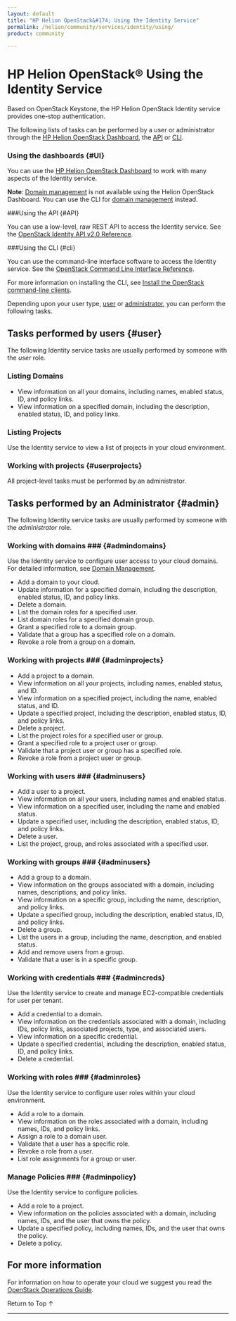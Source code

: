 ```yaml
---
layout: default
title: "HP Helion OpenStack&#174; Using the Identity Service"
permalink: /helion/community/services/identity/using/
product: community

---
```

<!--PUBLISHED-->

<script>

function PageRefresh {
onLoad="window.refresh"
}

PageRefresh();

</script>

<!-- <p style="font-size: small;"> <a href="/helion/community/services/compute/overview/">&#9664; PREV</a> | <a href="/helion/community/services/overview/">&#9650; UP</a> | <a href="/helion/community/services/imaging/overview/"> NEXT &#9654</a> </p> -->

# HP Helion OpenStack&#174; Using the Identity Service #

Based on OpenStack Keystone, the HP Helion OpenStack Identity service provides one-stop authentication. 

The following lists of tasks can be performed by a user or administrator through the [HP Helion OpenStack Dashboard](/helion/community/dashboard/how-works/), the [API](http://api.openstack.org/api-ref-identity-v2.html) or [CLI](http://docs.openstack.org/cli-reference/content/keystoneclient_commands.html).

### Using the dashboards {#UI}

You can use the [HP Helion OpenStack Dashboard](/helion/community/dashboard/how-works/) to work with many aspects of the Identity service.

**Note**: [Domain management](#userdomains) is not available using the Helion OpenStack Dashboard. You can use the CLI for [domain management](#userdomains) instead.

###Using the API {#API}
 
You can use a low-level, raw REST API to access the Identity service. See the [OpenStack Identity API v2.0 Reference](http://api.openstack.org/api-ref-identity-v2.html).

###Using the CLI {#cli}

You can use the command-line interface software to access the Identity service. See the [OpenStack Command Line Interface Reference](http://docs.openstack.org/cli-reference/content/keystoneclient_commands.html).

For more information on installing the CLI, see [Install the OpenStack command-line clients](http://docs.openstack.org/user-guide/content/install_clients.html).


Depending upon your user type, [user](#user) or [administrator](#admin), you can perform the following tasks.

## Tasks performed by users {#user}

The following Identity service tasks are usually performed by someone with the *user* role.
### Listing Domains
* View information on all your domains, including names, enabled status, ID, and policy links.
* View information on a specified domain, including the description, enabled status, ID, and policy links.

### Listing Projects ####

Use the Identity service to view a list of projects in your cloud environment.

### Working with projects {#userprojects}

All project-level tasks must be performed by an administrator.

## Tasks performed by an Administrator {#admin}

The following Identity service tasks are usually performed by someone with the *administrator* role.

### Working with domains ### {#admindomains}

Use the Identity service to configure user access to your cloud domains. For detailed information, see [Domain Management](/helion/openstack/1.1/services/identity/domains/).

* Add a domain to your cloud.
* Update information for a specified domain, including the description, enabled status, ID, and policy links. 
* Delete a domain.
* List the domain roles for a specified user.
* List domain roles for a specified domain group.
* Grant a specified role to a domain group.
* Validate that a group has a specified role on a domain.
* Revoke a role from a group on a domain.

### Working with projects ### {#adminprojects}

* Add a project to a domain.
* View information on all your projects, including names, enabled status, and ID.
* View information on a specified project, including the name, enabled status, and ID.
* Update a specified project, including the description, enabled status, ID, and policy links. 
* Delete a project.
* List the project roles for a specified user or group.
* Grant a specified role to a project user or group.
* Validate that a project user or group has a specified role.
* Revoke a role from a project user or group.

### Working with users ### {#adminusers}

* Add a user to a project.
* View information on all your users, including names and enabled status.
* View information on a specified user, including the name and enabled status.
* Update a specified user, including the description, enabled status, ID, and policy links. 
* Delete a user.
* List the project, group, and roles associated with a specified user.

### Working with groups ### {#adminusers}

* Add a group to a domain.
* View information on the groups associated with a domain, including names, descriptions, and policy links.
* View information on a specific group, including the name, description, and policy links.
* Update a specified group, including the description, enabled status, ID, and policy links. 
* Delete a group.
* List the users in a group, including the name, description, and enabled status.
* Add and remove users from a group.
* Validate that a user is in a specific group.

### Working with credentials ### {#admincreds}

Use the Identity service to create and manage EC2-compatible credentials for user per tenant. 

* Add a credential to a domain.
* View information on the credentials associated with a domain, including IDs, policy links, associated projects, type, and associated users.
* View information on a specific credential.
* Update a specified credential, including the description, enabled status, ID, and policy links. 
* Delete a credential.

### Working with roles ### {#adminroles}

Use the Identity service to configure user roles within your cloud environment.

* Add a role to a domain.
* View information on the roles associated with a domain, including names, IDs, and policy links.
* Assign a role to a domain user.
* Validate that a user has a specific role.
* Revoke a role from a user.
* List role assignments for a group or user.

### Manage Policies ### {#adminpolicy}

Use the Identity service to configure policies.

* Add a role to a project.
* View information on the policies associated with a domain, including names, IDs, and the user that owns the policy.
* Update a specified policy, including names, IDs, and the user that owns the policy. 
* Delete a policy.

<!--**REVIEWERS: ARE ADMINS ABLE TO PERFORM THESE TASKS? THEY CAME FROM AN EARLIER DRAFT OF THE IDENTITY DOCS.** 

### Manage Endpoints

Create and delete endpoints associated with a service. 

### Manage Endpoint Filtering

Find endpoint filtered by a specific attribute or service type. 

### Issue Token

Issue a new UUID or PKI token for a user.

### Signature Validation 

Manage EC2 and S3 signature validation.

### Manage Federated Access 

Configure federated access for use in HP Helion OpenStack.

### Resetting a user password ###

Use the Identity service to reset a password for a user.

-->


## For more information ##

For information on how to operate your cloud we suggest you read the [OpenStack Operations Guide](http://docs.openstack.org/ops/). <!-- The *Architecture* section contains useful information about how an OpenStack Cloud is put together. However, the HP Helion OpenStack takes care of these details for you. The *Operations* section contains information on how to manage the system.-->

 <a href="#top" style="padding:14px 0px 14px 0px; text-decoration: none;"> Return to Top &#8593; </a>

----
